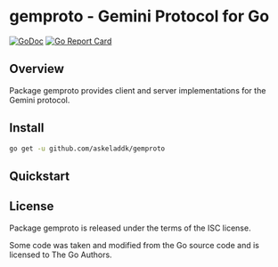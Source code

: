 # gemproto - Gemini Protocol for Go

[![GoDoc](https://godoc.org/github.com/askeladdk/gemproto?status.png)](https://godoc.org/github.com/askeladdk/gemproto)
[![Go Report Card](https://goreportcard.com/badge/github.com/askeladdk/gemproto)](https://goreportcard.com/report/github.com/askeladdk/gemproto)

## Overview

Package gemproto provides client and server implementations for the Gemini protocol.

## Install

```sh
go get -u github.com/askeladdk/gemproto
```

## Quickstart

## License

Package gemproto is released under the terms of the ISC license.

Some code was taken and modified from the Go source code and is licensed to The Go Authors.
